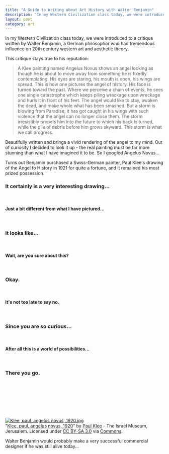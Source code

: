 ```yaml
---
title: "A Guide to Writing about Art History with Walter Benjamin"
description: "In my Western Civilization class today, we were introduced to a critique written by Walter Benjamin, a German philosophor who had tremendous influence on 20th century western art and aesthetic theory."
layout: post
category: art
---
```

In my Western Civilization class today, we were introduced to a critique written by Walter Benjamin, a German philosophor who had tremendous influence on 20th century western art and aesthetic theory.

This critique stays true to his reputation:

> A Klee painting named Angelus Novus shows an angel looking as though he is about to move away from something he is fixedly contemplating. His eyes are staring, his mouth is open, his wings are spread. This is how one pictures the angel of history. His face is turned toward the past. Where we perceive a chain of events, he sees one single catastrophe which keeps piling wreckage upon wreckage and hurls it in front of his feet. The angel would like to stay, awaken the dead, and make whole what has been smashed. But a storm is blowing from Paradise; it has got caught in his wings with such violence that the angel can no longer close them. The storm irresistibly propels him into the future to which his back is turned, while the pile of debris before him grows skyward. This storm is what we call progress.

Beautifully written and brings a vivid rendering of the angel to my mind. Out of curiosity I decided to look it up - the real painting must be far more stunning than what I have imagined it to be. So I googled Angelus Novus...

Turns out Benjamin purchased a Swiss-German painter, Paul Klee's drawing of the Angel fo History in 1921 for quite a fortune, and it remained his most prized possession.

### It certainly is a very interesting drawing...
<br>

#### Just a bit different from what I have pictured...
<br>

### It looks like...
<br>

#### Wait, are you sure about this?
<br>

### Okay.
<br>

#### It's not too late to say no.
<br>

### Since you are so curious...
<br>

#### After all this is a world of possibilities...
<br>

### There you go.
<br>
<br>
<br>
<br>
<br>
<br>
<p><a href="https://commons.wikimedia.org/wiki/File:Klee,_paul,_angelus_novus,_1920.jpg#/media/File:Klee,_paul,_angelus_novus,_1920.jpg"><img src="https://upload.wikimedia.org/wikipedia/commons/4/4b/Klee%2C_paul%2C_angelus_novus%2C_1920.jpg" alt="Klee, paul, angelus novus, 1920.jpg"></a><br>"<a href="https://commons.wikimedia.org/wiki/File:Klee,_paul,_angelus_novus,_1920.jpg#/media/File:Klee,_paul,_angelus_novus,_1920.jpg">Klee, paul, angelus novus, 1920</a>" by <a href="//en.wikipedia.org/wiki/Paul_Klee" class="extiw" title="en:Paul Klee">Paul Klee</a> - The Israel Museum, Jerusalem. Licensed under <a href="http://creativecommons.org/licenses/by-sa/3.0" title="Creative Commons Attribution-Share Alike 3.0">CC BY-SA 3.0</a> via <a href="https://commons.wikimedia.org/wiki/">Commons</a>.</p>

Walter Benjamin would probably make a very successful commercial designer if he was still alive today...
